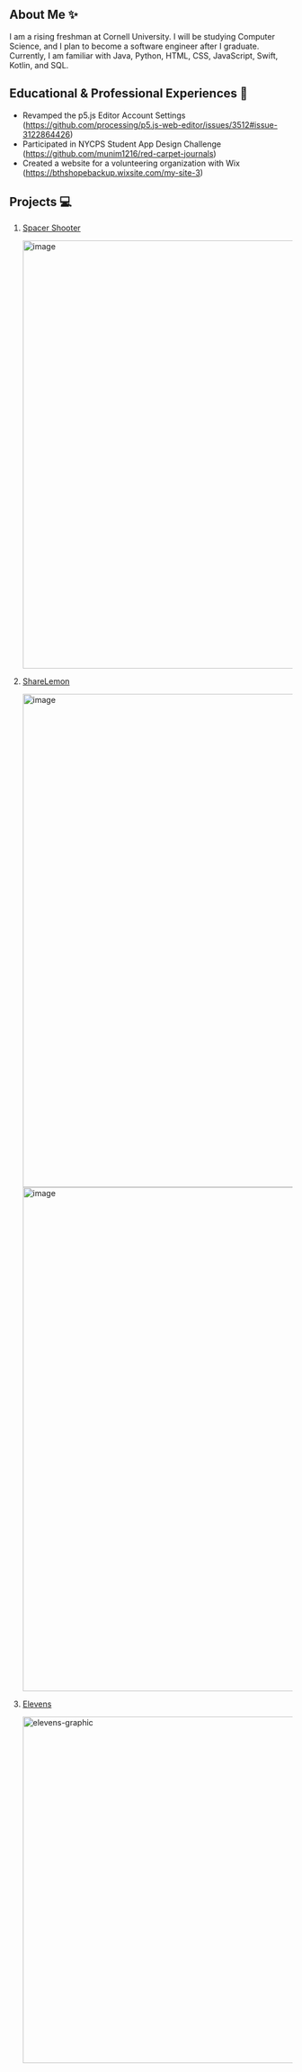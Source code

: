 <!--
**SonyaCode/SonyaCode** is a ✨ _special_ ✨ repository because its `README.md` (this file) appears on your GitHub profile.

Here are some ideas to get you started:

- 🔭 I’m currently working on ...
- 🌱 I’m currently learning ...
- 👯 I’m looking to collaborate on ...
- 🤔 I’m looking for help with ...
- 💬 Ask me about ...
- 📫 How to reach me: ...
- 😄 Pronouns: ...
- ⚡ Fun fact: ...
-->
## About Me ✨

I am a rising freshman at Cornell University. I will be studying Computer Science, and I plan to become a software engineer after I graduate. Currently, I am familiar with Java, Python, HTML, CSS, JavaScript, Swift, Kotlin, and SQL.

## Educational & Professional Experiences 🌟
- Revamped the p5.js Editor Account Settings (https://github.com/processing/p5.js-web-editor/issues/3512#issue-3122864426)
- Participated in NYCPS Student App Design Challenge (https://github.com/munim1216/red-carpet-journals)
- Created a website for a volunteering organization with Wix (https://bthshopebackup.wixsite.com/my-site-3)

## Projects 💻
1. [Spacer Shooter](https://github.com/SonyaCode/Space-Shooter)

   <img width="1390" height="761" alt="image" src="https://github.com/user-attachments/assets/3951d40e-23cd-4b28-b500-7d63b45130eb" />

3. [ShareLemon](https://sonyacode.github.io/ShareLemon/)

   <img width="1912" height="877" alt="image" src="https://github.com/user-attachments/assets/7a7d5e91-1bd7-4929-97a2-c3c8fe02fe60" />
   <img width="1887" height="896" alt="image" src="https://github.com/user-attachments/assets/70a49629-289c-4125-98af-083d5a097e2e" />

5. [Elevens](https://github.com/SonyaCode/Elevens-Graphic)
   
   <img width="606" height="616" alt="elevens-graphic" src="https://github.com/user-attachments/assets/9f146de4-cd30-4eb6-be7e-6b12bb07413d" />
